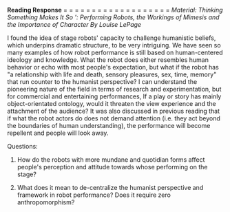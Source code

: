 **Reading Response**
= = = = = = = = = = = = = = = = = = =
*Material: Thinking Something Makes It So ': Performing Robots, the Workings of Mimesis and the Importance of Character By Louise LePage*



I found the idea of stage robots' capacity to challenge humanistic beliefs, which underpins dramatic structure, to be very intriguing. We have seen so many examples of how robot performance is still based on human-centered ideology and knowledge. What the robot does either resembles human behavior or echo with most people's expectation, but what if the robot has "a relationship with life and death, sensory pleasures, sex, time, memory" that run counter to the humanist perspective? I can understand the pioneering nature of the field in terms of research and experimentation, but for commercial and entertaining performances, If a play or story has mainly object-orientated ontology, would it threaten the view experience and the attachment of the audience? It was also discussed in previous reading that if what the robot actors do does not demand attention (i.e. they act beyond the boundaries of human understanding), the performance will become repellent and people will look away.

Questions:

1. How do the robots with more mundane and quotidian forms affect people's perception and attitude towards whose performing on the stage?

2. What does it mean to de-centralize the humanist perspective and framework in robot performance? Does it require zero anthropomorphism?
